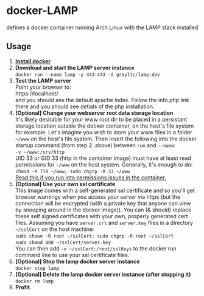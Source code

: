 # docker-LAMP
defines a docker container running Arch Linux with the LAMP stack installed

## Usage

1. [**Install docker**](https://docs.docker.com/installation/)
1. **Download and start the LAMP server instance**  
`docker run --name lamp -p 443:443 -d greyltc/lamp:dev`
1. **Test the LAMP server**  
Point your browser to:  
https://localhost/  
and you should see the default apache index. Follow the info.php link there and you should see detials of the php installation.
1. **[Optional] Change your webserver root data storage location**  
It's likely desirable for your www root dir to be placed in a persistant storage location outside the docker container, on the host's file system for example. Let's imagine you wish to store your www files in a folder `~/www` on the host's file system. Then insert the following into the docker startup command (from step 2. above) between `run` and `--name`:  
`-v ~/www:/srv/http`  
UID 33 or GID 33 (http in the container image) must have at least read permissions for `~/www` on the host system. Generally, it's enough to do:  
`chmod -R 770 ~/www; sudo chgrp -R 33 ~/www`  
[Read this if you run into permissions issues in the container.](http://stackoverflow.com/questions/24288616/permission-denied-on-accessing-host-directory-in-docker)
1. **[Optional] Use your own ssl certificate**  
This image comes with a self-generated ssl certificate and so you'll get browser warnings when you access your server via https (but the connection will be encrypted (with a private key that anyone can view by snooping around in the docker image)). You can (& should) replace these self signed certificates with your own, properly generated cert files.
Assuming you have `server.crt` and `server.key` files in a directory `~/sslCert` on the host machine:   
`sudo chown -R root ~/sslCert; sudo chgrp -R root ~/sslCert`  
`sudo chmod 400 ~/sslCert/server.key`   
You can then add `-v ~/sslCert:/root/sslKeys` to the docker run command line to use your ssl certificate files.  
1. **[Optional] Stop the lamp docker server instance**  
`docker stop lamp`
1. **[Optional] Delete the lamp docker server instance (after stopping it)**  
`docker rm lamp`
1. **Profit.**
